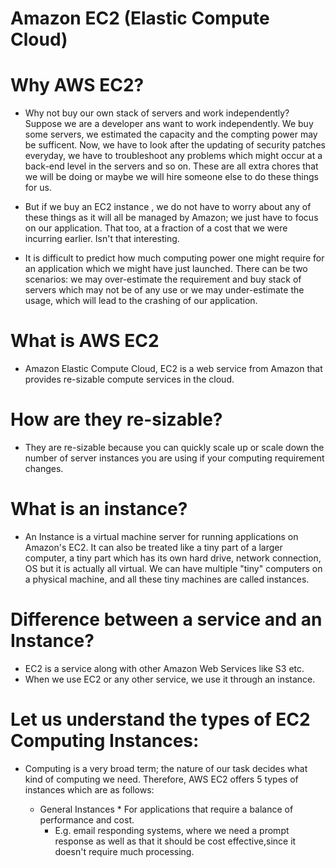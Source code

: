 # Amazon EC2 (Elastic Compute Cloud)


# Why AWS EC2?

* Why not buy our own stack of servers and work independently? Suppose we are a developer ans want to
  work independently. We buy some servers, we estimated the capacity and the compting power may be
  sufficent. Now, we have to look after the updating of security patches everyday, we have to 
  troubleshoot any problems which might occur at a back-end level in the servers and so on. These are
  all extra chores that we will be doing or maybe we will hire someone else to do these things for us.

* But if we buy an EC2 instance , we do not have to worry about any of these things as it will all be
  managed by Amazon; we just have to focus on our application. That too, at a fraction of a cost that
  we were incurring earlier. Isn't that interesting.

* It is difficult to predict how much computing power one might require for an application which we 
  might have just launched. There can be two scenarios: we may over-estimate the requirement and buy
  stack of servers which may not be of any use or we may under-estimate the usage, which will lead to
  the crashing of our application.

# What is AWS EC2

* Amazon Elastic Compute Cloud, EC2 is a web service from Amazon that provides re-sizable compute 
  services in the cloud.

# How are they re-sizable?

* They are re-sizable because you can quickly scale up or scale down the number of server instances
  you are using if your computing requirement changes.

# What is an instance?

* An Instance is a virtual machine server for running applications on Amazon's EC2. It can also
  be treated like a tiny part of a larger computer, a tiny part which has its own hard drive, network
  connection, OS but it is actually all virtual. We can have multiple "tiny" computers on a physical
  machine, and all these tiny machines are called instances.

# Difference between a service and an Instance?
* EC2 is a service along with other Amazon Web Services like S3 etc.
* When we use EC2 or any other service, we use it through an instance.

# Let us understand the types of EC2 Computing Instances:
* Computing is a very broad term; the nature of our task decides what kind of computing we need.
  Therefore, AWS EC2 offers 5 types of instances which are as follows:
    
	* General Instances
     	    * For applications that require a balance of performance and cost.
	    * E.g. email responding systems, where we need a prompt response as well as
			  that it should be cost effective,since it doesn't require much processing.



